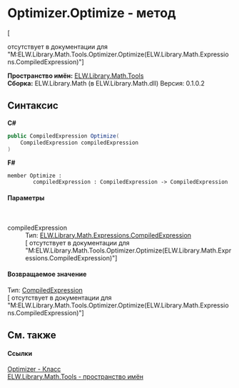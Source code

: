 # Optimizer.Optimize - метод
 

\[<summary> отсутствует в документации для "M:ELW.Library.Math.Tools.Optimizer.Optimize(ELW.Library.Math.Expressions.CompiledExpression)"\]

**Пространство имён:**&nbsp;<a href="N_ELW_Library_Math_Tools">ELW.Library.Math.Tools</a><br />**Сборка:**&nbsp;ELW.Library.Math (в ELW.Library.Math.dll) Версия: 0.1.0.2

## Синтаксис

**C#**<br />
``` C#
public CompiledExpression Optimize(
	CompiledExpression compiledExpression
)
```

**F#**<br />
``` F#
member Optimize : 
        compiledExpression : CompiledExpression -> CompiledExpression 

```


#### Параметры
&nbsp;<dl><dt>compiledExpression</dt><dd>Тип:&nbsp;<a href="T_ELW_Library_Math_Expressions_CompiledExpression">ELW.Library.Math.Expressions.CompiledExpression</a><br />\[<param name="compiledExpression"/> отсутствует в документации для "M:ELW.Library.Math.Tools.Optimizer.Optimize(ELW.Library.Math.Expressions.CompiledExpression)"\]</dd></dl>

#### Возвращаемое значение
Тип:&nbsp;<a href="T_ELW_Library_Math_Expressions_CompiledExpression">CompiledExpression</a><br />\[<returns> отсутствует в документации для "M:ELW.Library.Math.Tools.Optimizer.Optimize(ELW.Library.Math.Expressions.CompiledExpression)"\]

## См. также


#### Ссылки
<a href="T_ELW_Library_Math_Tools_Optimizer">Optimizer - Класс</a><br /><a href="N_ELW_Library_Math_Tools">ELW.Library.Math.Tools - пространство имён</a><br />